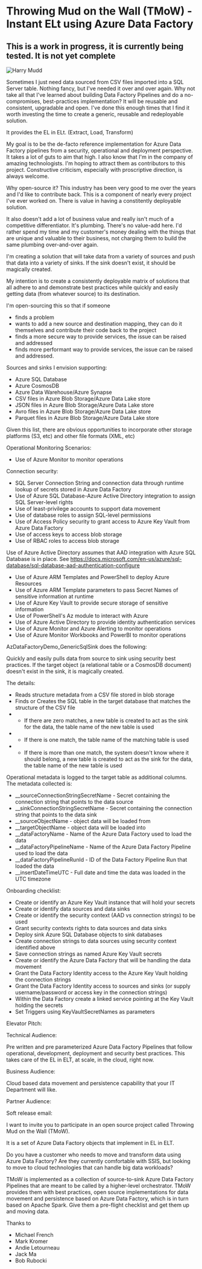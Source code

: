 # Throwing Mud on the Wall (TMoW) - Instant ELt using Azure Data Factory

## This is a work in progress, it is currently being tested.  It is not yet complete

![Harry Mudd](https://www.syfy.com/sites/syfy/files/styles/1200x680/public/wire/legacy/Harry_Mudd.jpg)

Sometimes I just need data sourced from CSV files imported into a SQL Server table.  Nothing fancy, but I've needed it over and over again.  Why not take all that I've learned about building Data Factory Pipelines and do a no-compromises, best-practices implementation?  It will be reusable and consistent, upgradable and open.  I've done this enough times that I find it worth investing the time to create a generic, reusable and redeployable solution.

It provides the EL in ELt.  (Extract, Load, Transform)

My goal is to be the de-facto reference implementation for Azure Data Factory pipelines from a security, operational and deployment perspective.  It takes a lot of guts to aim that high.  I also know that I'm in the company of amazing technologists.  I'm hoping to attract them as contributors to this project.  Constructive criticism, especially with proscriptive direction, is always welcome.

Why open-source it?  This industry has been very good to me over the years and I'd like to contribute back.  This is a component of nearly every project I've ever worked on.  There is value in having a constitently deployable solution.

It also doesn't add a lot of business value and really isn't much of a competitive differentiator.  It's plumbing.  There's no value-add here.  I'd rather spend my time and my customer's money dealing with the things that are unique and valuable to their business, not charging them to build the same plumbing over-and-over again.

I'm creating a solution that will take data from a variety of sources and push that data into a variety of sinks.  If the sink doesn't exist, it should be magically created.

My intention is to create a consistently deployable matrix of solutions that all adhere to and demonstrate best practices while quickly and easily getting data (from whatever source) to its destination.

I'm open-sourcing this so that if someone 
- finds a problem 
- wants to add a new source and destination mapping, they can do it themselves and contribute their code back to the project
- finds a more secure way to provide services, the issue can be raised and addressed
- finds more performant way to provide services, the issue can be raised and addressed.

Sources and sinks I envision supporting:

- Azure SQL Database
- Azure CosmosDB
- Azure Data Warehouse/Azure Synapse
- CSV files in Azure Blob Storage/Azure Data Lake store
- JSON files in Azure Blob Storage/Azure Data Lake store
- Avro files in Azure Blob Storage/Azure Data Lake store
- Parquet files in Azure Blob Storage/Azure Data Lake store

Given this list, there are obvious opportunities to incorporate other storage platforms (S3, etc) and other file formats (XML, etc)

Operational Monitoring Scenarios:

- Use of Azure Monitor to monitor operations

Connection security: 

- SQL Server Connection String and connection data through runtime lookup of secrets stored in Azure Data Factory
- Use of Azure SQL Database-Azure Active Directory integration to assign SQL Server-level rights 
- Use of least-privilege accounts to support data movement
- Use of database roles to assign SQL-level permissions
- Use of Access Policy security to grant access to Azure Key Vault from Azure Data Factory
- Use of access keys to access blob storage
- Use of RBAC roles to access blob storage 

Use of Azure Active Directory assumes that AAD integration with Azure SQL Database is in place.  See https://docs.microsoft.com/en-us/azure/sql-database/sql-database-aad-authentication-configure

- Use of Azure ARM Templates and PowerShell to deploy Azure Resources
- Use of Azure ARM Template parameters to pass Secret Names of sensitive information at runtime
- Use of Azure Key Vault to provide secure storage of sensitive information
- Use of PowerShell's Az module to interact with Azure
- Use of Azure Active Directory to provide identity authentication services 
- Use of Azure Monitor and Azure Alerting to monitor operations
- Use of Azure Monitor Workbooks and PowerBI to monitor operations

AzDataFactoryDemo_GenericSqlSink does the following:

Quickly and easily pulls data from source to sink using security best practices.  If the target object (a relational table or a CosmosDB document) doesn't exist in the sink, it is magically created.  

The details:
- Reads structure metadata from a CSV file stored in blob storage
- Finds or Creates the SQL table in the target database that matches the structure of the CSV file
- - If there are zero matches, a new table is created to act as the sink for the data, the table name of the new table is used
- - If there is one match, the table name of the matching table is used
- - If there is more than one match, the system doesn't know where it should belong, a new table is created to act as the sink for the data, the table name of the new table is used

Operational metadata is logged to the target table as additional columns. The metadata collected is:

-   __sourceConnectionStringSecretName - Secret containing the connection string that points to the data source
-   __sinkConnectionStringSecretName - Secret containing the connection string that points to the data sink
-   __sourceObjectName - object data will be loaded from
-   __targetObjectName - object data will be loaded into
-   __dataFactoryName - Name of the Azure Data Factory used to load the data
-   __dataFactoryPipelineName - Name of the Azure Data Factory Pipeline used to load the data
-   __dataFactoryPipelineRunId - ID of the Data Factory Pipeline Run that loaded the data
-   __insertDateTimeUTC - Full date and time the data was loaded in the UTC timezone
                            
Onboarding checklist:

- Create or identify an Azure Key Vault instance that will hold your secrets
- Create or identify data sources and data sinks
- Create or identify the security context (AAD vs connection strings) to be used
- Grant security contexts rights to data sources and data sinks 
- Deploy sink Azure SQL Database objects to sink databases
- Create connection strings to data sources using security context identified above
- Save connection strings as named Azure Key Vault secrets
- Create or identify the Azure Data Factory that will be handling the data movement
- Grant the Data Factory Identity access to the Azure Key Vault holding the connection strings
- Grant the Data Factory Identity access to sources and sinks (or supply username/password or access key in the connection strings)
- Within the Data Factory create a linked service pointing at the Key Vault holding the secrets
- Set Triggers using KeyVaultSecretNames as parameters

Elevator Pitch:

Technical Audience:  

Pre written and pre parameterized Azure Data Factory Pipelines that follow operational, development, deployment and security best practices.
This takes care of the EL in ELT, at scale, in the cloud, right now. 

Business Audience:

Cloud based data movement and persistence capability that your IT Department will like. 

Partner Audience:

Soft release email:

I want to invite you to participate in an open source project called Throwing Mud on the Wall (TMoW).

It is a set of Azure Data Factory objects that implement in EL in ELT.  

Do you have a customer who needs to move and transform data using Azure Data Factory?  Are they currently comfortable with SSIS, but looking to move to cloud technologies that can handle big data workloads?

TMoW is implemented as a collection of source-to-sink Azure Data Factory Pipelines that are meant to be called by a higher-level orchestrator.  TMoW provides them with best practices, open source implementations for data movement and persistence based on Azure Data Factory, which is in turn based on Apache Spark.  Give them a pre-flight checklist and get them up and moving data.





Thanks to 
- Michael French
- Mark Kromer
- Andie Letourneau
- Jack Ma
- Bob Rubocki
